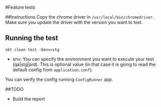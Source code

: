 #Feature tests

##Instructions
Copy the chrome driver in `/usr/local/bin/chromedriver`.
Make sure you update the driver with the version you want to test.

## Running the test

```
sbt clean test -Denv=stg

```

- env: You can specify the environment you want to execute your test (qa|stg|prd). This is optional value 
(in that case it is going to read the default config from `application.conf`).

You can verify the config running `ConfigRunner` app.

##TODO
 - Build the report
 